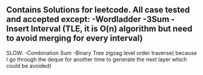 Contains Solutions for leetcode. All case tested and accepted except:
-Wordladder
-3Sum
-Insert Interval (TLE, it is O(n) algorithm but need to avoid merging for every interval)
-


SLOW:
-Combination Sum
-Binary Tree zigzag level order traverse( because I go through the deque for another time to generate the next layer which could be avoided)

